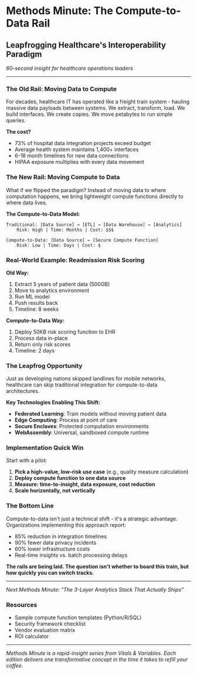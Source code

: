 # Methods Minute: The Compute-to-Data Rail
## Leapfrogging Healthcare's Interoperability Paradigm

*60-second insight for healthcare operations leaders*

---

### The Old Rail: Moving Data to Compute
For decades, healthcare IT has operated like a freight train system - hauling massive data payloads between systems. We extract, transform, load. We build interfaces. We create copies. We move petabytes to run simple queries.

**The cost?** 
- 73% of hospital data integration projects exceed budget
- Average health system maintains 1,400+ interfaces
- 6-18 month timelines for new data connections
- HIPAA exposure multiplies with every data movement

### The New Rail: Moving Compute to Data
What if we flipped the paradigm? Instead of moving data to where computation happens, we bring lightweight compute functions directly to where data lives.

**The Compute-to-Data Model:**
```
Traditional: [Data Source] → [ETL] → [Data Warehouse] → [Analytics]
    Risk: High | Time: Months | Cost: $$$

Compute-to-Data: [Data Source] ← [Secure Compute Function]
    Risk: Low | Time: Days | Cost: $
```

### Real-World Example: Readmission Risk Scoring
**Old Way:** 
1. Extract 5 years of patient data (500GB)
2. Move to analytics environment
3. Run ML model
4. Push results back
5. Timeline: 8 weeks

**Compute-to-Data Way:**
1. Deploy 50KB risk scoring function to EHR
2. Process data in-place
3. Return only risk scores
4. Timeline: 2 days

### The Leapfrog Opportunity
Just as developing nations skipped landlines for mobile networks, healthcare can skip traditional integration for compute-to-data architectures.

**Key Technologies Enabling This Shift:**
- **Federated Learning**: Train models without moving patient data
- **Edge Computing**: Process at point of care
- **Secure Enclaves**: Protected computation environments
- **WebAssembly**: Universal, sandboxed compute runtime

### Implementation Quick Win
Start with a pilot:
1. **Pick a high-value, low-risk use case** (e.g., quality measure calculation)
2. **Deploy compute function to one data source**
3. **Measure: time-to-insight, data exposure, cost reduction**
4. **Scale horizontally, not vertically**

### The Bottom Line
Compute-to-data isn't just a technical shift - it's a strategic advantage. Organizations implementing this approach report:
- 85% reduction in integration timelines
- 90% fewer data privacy incidents  
- 60% lower infrastructure costs
- Real-time insights vs. batch processing delays

**The rails are being laid. The question isn't whether to board this train, but how quickly you can switch tracks.**

---

*Next Methods Minute: "The 3-Layer Analytics Stack That Actually Ships"*

### Resources
- Sample compute function templates (Python/R/SQL)
- Security framework checklist
- Vendor evaluation matrix
- ROI calculator

---

*Methods Minute is a rapid-insight series from Vitals & Variables. Each edition delivers one transformative concept in the time it takes to refill your coffee.*
